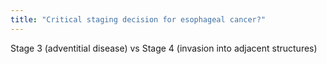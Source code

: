 ```yaml
---
title: "Critical staging decision for esophageal cancer?"
---
```

Stage 3 (adventitial disease) vs Stage 4 (invasion into adjacent structures)

